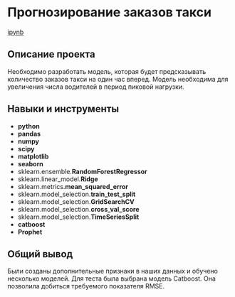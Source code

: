 # Прогнозирование заказов такси

[ipynb](https://github.com/AlexeyShuvalov/Portfolio/blob/main/Cab%20order%20forecast/%D0%A1ab_order_forecast.ipynb)

## Описание проекта

Необходимо разработать модель, которая будет предсказывать количество заказов такси на один час вперед. Модель необходима для увеличения числа водителей в период пиковой нагрузки.



## Навыки и инструменты

- **python**
- **pandas**
- **numpy**
- **scipy**
- **matplotlib**
- **seaborn**
- sklearn.ensemble.**RandomForestRegressor**
- sklearn.linear_model.**Ridge**
- sklearn.metrics.**mean_squared_error**
- sklearn.model_selection.**train_test_split**
- sklearn.model_selection.**GridSearchCV**
- sklearn.model_selection.**cross_val_score**
- sklearn.model_selection.**TimeSeriesSplit**
- **catboost**
- **Prophet**


## 

## Общий вывод

Были созданы дополнительные признаки в наших данных и обучено несколько моделей. Для теста была выбрана модель Catboost. Она позволила добиться требуемого показателя RMSE.

